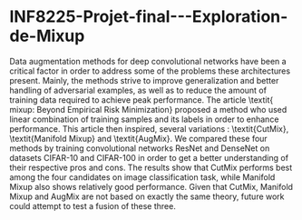 # INF8225-Projet-final---Exploration-de-Mixup

Data augmentation methods for deep convolutional networks have been a critical factor in order to address some of the problems these architectures present. Mainly, the methods strive to improve generalization and better handling of adversarial examples, as well as to reduce the amount of training data required to achieve peak performance. The article \textit{ mixup: Beyond Empirical Risk Minimization} proposed a method who used linear combination of training samples and its labels in order to enhance performance. This article then inspired, several variations : \textit{CutMix}, \textit{Manifold Mixup} and \textit{AugMix}. We compared these four methods by training convolutional networks ResNet and DenseNet on datasets CIFAR-10 and CIFAR-100 in order to get a better understanding of their respective pros and cons. The results show that CutMix performs best among the four candidates on image classification task, while Manifold Mixup also shows relatively good performance. Given that CutMix, Manifold Mixup and AugMix are not based on exactly the same theory, future work could attempt to test a fusion of these three.
